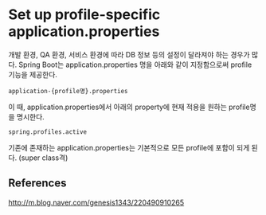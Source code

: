 # Set up profile-specific application.properties

개발 환경, QA 환경, 서비스 환경에 따라 DB 정보 등의 설정이 달라져야 하는 경우가 많다. Spring Boot는 application.properties 명을 아래와 같이 지정함으로써 profile 기능을 제공한다.
```
application-{profile명}.properties
```

이 때, application.properties에서 아래의 property에 현재 적용을 원하는 profile명을 명시한다.  
```
spring.profiles.active
```

기존에 존재하는 application.properties는 기본적으로 모든 profile에 포함이 되게 된다. (super class격)

## References
<http://m.blog.naver.com/genesis1343/220490910265>